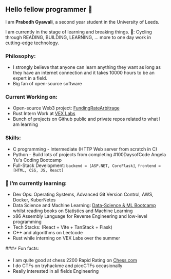 ## Hello fellow programmer 👋

I am **Prabodh Gyawali**, a second year student in the University of Leeds.

I am currently in the stage of learning and breaking things. 
🎯: Cycling through READING, BUILDING, LEARNING, ... more to one day work in cutting-edge technology.

### Philosophy: 
- I strongly believe that anyone can learn anything they want as long as they have an internet connection and it takes 10000 hours to be an expert in a field.
- Big fan of open-source software

### Current Working on:
- Open-source Web3 project: [FundingRateArbitrage](https://github.com/50shadesofgwei/SynthetixFundingRateArbitrage)
- Rust Intern Work at [VEX Labs](https://github.com/vex-labs)
- Bunch of projects on Github public and private repos related to what I am learning

### Skills:
- C programming - Intermediate (HTTP Web server from scratch in C)
- Python - Build lots of projects from completing #100DaysofCode Angela Yu's Coding Bootcamp
- Full-Stack Development: `backend = [ASP.NET, CoreFlask]`,  `frontend = [HTML, CSS, JS, React]`  

### 🌱 I’m currently learning:
- Dev Ops: Operating Systems, Advanced Git Version Control, AWS, Docker, KuberNetes
- Data Science and Machine Learning: [Data-Science & ML Bootcamp](https://udemy.com/course/python-data-science-machine-learning-bootcamp) whilst reading books on Statistics and Machine Learning 
- x86 Assembly Language for Reverse Engineering and low-level programming
- Tech Stacks: (React + Vite + TanStack + Flask)
- C++ and algorithms on Leetcode
- Rust while interning on VEX Labs over the summer

###⚡ Fun facts: 
- I am quite good at chess 2200 Rapid Rating on [Chess.com](https://www.chess.com/member/prab76)
- I do CTFs on tryhackme and picoCTFs occasionally
- Really interested in all fields Engineering
